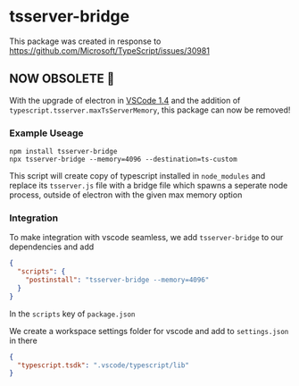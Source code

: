 # tsserver-bridge

This package was created in response to https://github.com/Microsoft/TypeScript/issues/30981

## NOW OBSOLETE 🎉

With the upgrade of electron in [VSCode 1.4](https://code.visualstudio.com/updates/v1_40#_typescripttsservermaxtsservermemory) and the addition of `typescript.tsserver.maxTsServerMemory`, this package can now be removed!

### Example Useage

```
npm install tsserver-bridge
npx tsserver-bridge --memory=4096 --destination=ts-custom
```

This script will create copy of typescript installed in `node_modules` and replace its `tsserver.js` file with a bridge
file which spawns a seperate node process, outside of electron with the given max memory option

### Integration

To make integration with vscode seamless, we add `tsserver-bridge` to our dependencies and add

```JSON
{
  "scripts": {
    "postinstall": "tsserver-bridge --memory=4096"
  }
}
```

In the `scripts` key of `package.json`

We create a workspace settings folder for vscode and add to `settings.json` in there

```JSON
{
  "typescript.tsdk": ".vscode/typescript/lib"
}
```
